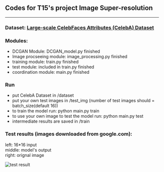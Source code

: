 ## Codes for T15's project Image Super-resolution
----


### Dataset: [Large-scale CelebFaces Attributes (CelebA) Dataset](http://mmlab.ie.cuhk.edu.hk/projects/CelebA.html)  
  
### Modules:
- DCGAN Module: DCGAN_model.py   finished  
- Image procseeing module: image_processing.py  finished  
- training module: train.py   finished
- test module: included in train.py      finished  
- coordination module: main.py     finished  

### Run
- put CelebA Dataset in /dataset  
- put your own test images in /test_img (number of test images should = batch_size(default 16))  
- to train the model run: python main.py train  
- to use your own image to test the model run: python main.py test   
- intermediate results are saved in /train  






### Test results (images downloaded from google.com):

left: 16*16 input       
middle: model's output      
right: orignal image  

![test result](https://github.com/tangni31/tensorflow/raw/master/project%20code/test_img/test_result.png)
